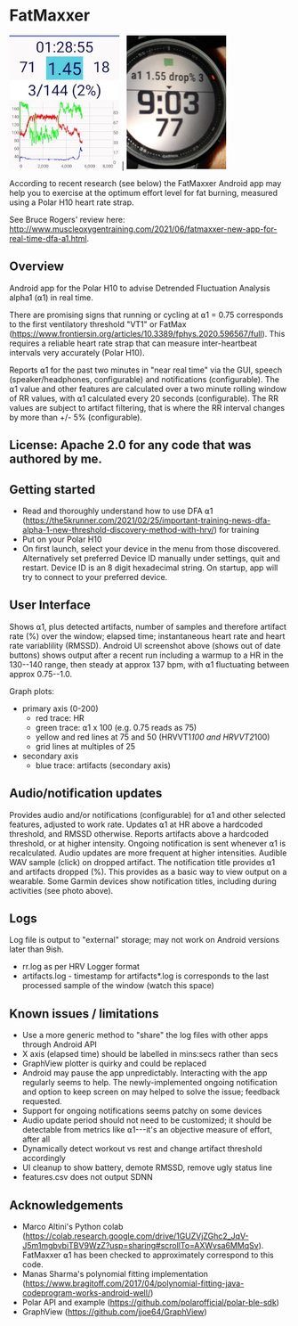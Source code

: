 # FatMaxxer

<img src="https://raw.githubusercontent.com/IanPeake/FatMaxxer/main/screenshot-run-scaled-cropped.jpg" height="240"> |
<img src="https://raw.githubusercontent.com/IanPeake/FatMaxxer/main/garmin_alpha1_notification.jpg" height="240">

According to recent research (see below) the FatMaxxer Android app may help you to exercise at the optimum effort level for fat burning,
measured using a Polar H10 heart rate strap.

See Bruce Rogers' review here: http://www.muscleoxygentraining.com/2021/06/fatmaxxer-new-app-for-real-time-dfa-a1.html.

## Overview ##
Android app for the Polar H10 to advise Detrended Fluctuation Analysis alpha1 (⍺1) in real time.

There are promising signs that running or cycling at ⍺1 = 0.75 corresponds to the first ventilatory threshold "VT1" or FatMax
(https://www.frontiersin.org/articles/10.3389/fphys.2020.596567/full).
This requires a reliable heart rate strap that can measure inter-heartbeat intervals very accurately (Polar H10).

Reports ⍺1 for the past two minutes in "near real time" via the GUI,
speech (speaker/headphones, configurable) and notifications (configurable).
The ⍺1 value and other features are calculated over a two minute rolling window of RR values,
with ⍺1 calculated every 20 seconds (configurable).
The RR values are subject to artifact filtering, that is where the RR interval changes by more than +/- 5% (configurable).

## License: Apache 2.0 for any code that was authored by me.

## Getting started ##
- Read and thoroughly understand how to use DFA ⍺1 (https://the5krunner.com/2021/02/25/important-training-news-dfa-alpha-1-new-threshold-discovery-method-with-hrv/) for training
- Put on your Polar H10
- On first launch, select your device in the menu from those discovered.
  Alternatively set preferred Device ID manually under settings, quit and restart.
  Device ID is an 8 digit hexadecimal string.
  On startup, app will try to connect to your preferred device.

## User Interface ##
Shows ⍺1, plus detected artifacts, number of samples and therefore artifact rate (%) over the window; elapsed time; instantaneous heart rate and heart rate variablility (RMSSD). Android UI screenshot above (shows out of date buttons) shows output after a recent run including a warmup to a HR in the 130--140 range, then steady at approx 137 bpm, with ⍺1 fluctuating between approx 0.75--1.0.

Graph plots:
- primary axis (0-200)
  - red trace: HR
  - green trace: ⍺1 x 100 (e.g. 0.75 reads as 75)
  - yellow and red lines at 75 and 50 (HRVVT1*100 and HRVVT2*100) 
  - grid lines at multiples of 25
- secondary axis
  - blue trace: artifacts (secondary axis)

## Audio/notification updates ##
Provides audio and/or notifications (configurable) for ⍺1 and other selected features, adjusted to work rate.
Updates ⍺1 at HR above a hardcoded threshold, and RMSSD otherwise.
Reports artifacts above a hardcoded threshold, or at higher intensity.
Ongoing notification is sent whenever ⍺1 is recalculated.
Audio updates are more frequent at higher intensities.
Audible WAV sample (click) on dropped artifact.
The notification title provides ⍺1 and artifacts dropped (%).
This provides as a basic way to view output on a wearable.
Some Garmin devices show notification titles, including during activities (see photo above).

## Logs ##
Log file is output to "external" storage; may not work on Android versions later than 9ish.
- rr.log as per HRV Logger format
- artifacts.log - timestamp for artifacts*.log is corresponds to the last processed sample of the window (watch this space)

## Known issues / limitations ##
- Use a more generic method to "share" the log files with other apps through Android API
- X axis (elapsed time) should be labelled in mins:secs rather than secs
- GraphView plotter is quirky and could be replaced
- Android may pause the app unpredictably. Interacting with the app regularly seems to help.
  The newly-implemented ongoing notification and option to keep screen on may helped to solve the issue; feedback requested.
- Support for ongoing notifications seems patchy on some devices
- Audio update period should not need to be customized; it should be detectable from metrics like ⍺1---it's an objective measure of effort, after all
- Dynamically detect workout vs rest and change artifact threshold accordingly
- UI cleanup to show battery, demote RMSSD, remove ugly status line
- features.csv does not output SDNN

## Acknowledgements ##
- Marco Altini's Python colab
  (https://colab.research.google.com/drive/1GUZVjZGhc2_JqV-J5m1mgbvbiTBV9WzZ?usp=sharing#scrollTo=AXWvsa6MMqSv).
  FatMaxxer ⍺1 has been checked to approximately correspond to this code.
- Manas Sharma's polynomial fitting implementation (https://www.bragitoff.com/2017/04/polynomial-fitting-java-codeprogram-works-android-well/)
- Polar API and example (https://github.com/polarofficial/polar-ble-sdk)
- GraphView (https://github.com/jjoe64/GraphView)
